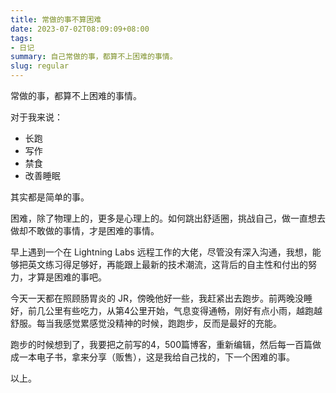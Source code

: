 ```yaml
---
title: 常做的事不算困难
date: 2023-07-02T08:09:09+08:00
tags:
- 日记
summary: 自己常做的事，都算不上困难的事情。
slug: regular
---
```


常做的事，都算不上困难的事情。

对于我来说：

- 长跑
- 写作
- 禁食
- 改善睡眠

其实都是简单的事。

困难，除了物理上的，更多是心理上的。如何跳出舒适圈，挑战自己，做一直想去做却不敢做的事情，才是困难的事情。

早上遇到一个在 Lightning Labs 远程工作的大佬，尽管没有深入沟通，我想，能够把英文练习得足够好，再能跟上最新的技术潮流，这背后的自主性和付出的努力，才算是困难的事吧。

今天一天都在照顾肠胃炎的 JR，傍晚他好一些，我赶紧出去跑步。前两晚没睡好，前几公里有些吃力，从第4公里开始，气息变得通畅，刚好有点小雨，越跑越舒服。每当我感觉累感觉没精神的时候，跑跑步，反而是最好的充能。

跑步的时候想到了，我要把之前写的4，500篇博客，重新编辑，然后每一百篇做成一本电子书，拿来分享（贩售），这是我给自己找的，下一个困难的事。

以上。